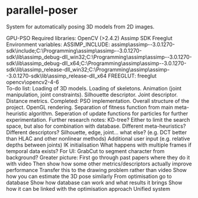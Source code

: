 # parallel-poser
System for automatically posing 3D models from 2D images.

GPU-PSO
Required libraries:
OpenCV (>2.4.2)
Assimp SDK
Freeglut
Environment variables:
ASSIMP_INCLUDE: assimp\assimp--3.0.1270-sdk\include;C:\Programming\assimp\assimp--3.0.1270-sdk\lib\assimp_debug-dll_win32;C:\Programming\assimp\assimp--3.0.1270-sdk\lib\assimp_debug-dll_x64;C:\Programming\assimp\assimp--3.0.1270-sdk\lib\assimp_release-dll_win32;C:\Programming\assimp\assimp--3.0.1270-sdk\lib\assimp_release-dll_x64
FREEGLUT: freeglut\
opencv\opencv2-4-6\
To-do list:
Loading of 3D models.
Loading of skeletons.
Animation (joint manipulation, joint constraints).
Silhouette descriptor.
Joint descriptor.
Distance metrics.
Completed:
PSO implementation.
Overall structure of the project.
OpenGL rendering.
Separation of fitness function from main meta-heuristic algorithm.
Seperation of update functions for particles for further experimentation.
Further research notes:
KD-tree? Either to limit the search space, but also for combination with database.
Different meta-heuristics?
Different descriptors? Silhouette, edge, joint... what else? (e.g. DCT better than HLAC and other nonlinear methods)
Additional user input (e.g. relative depths between joints)
IK initialisation
What happens with multiple frames if temporal data exists?
For UI:
GrabCut to segment character from background?
Greater picture:
First go through past papers where they do it with video
Then show how some other metrics/descriptors actually improve performance
Transfer this to the drawing problem rather than video
Show how you can estimate the 3D pose similarly
From optimisation go to database
Show how database can work and what results it brings
Show how it can be linked with the optimisation approach
Unified system
